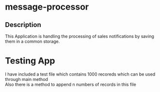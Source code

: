 # message-processor
## Description

This Application is handling the processing of sales notifications by saving them in a common storage. </br>



# Testing App
I have included a test file which contains 1000 recoreds which can be used through main method </br>
Also there is a method to append n numbers of records in this file

